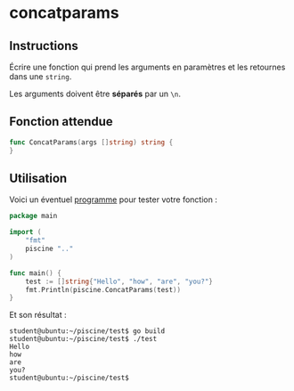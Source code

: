 # concatparams

## Instructions

Écrire une fonction qui prend les arguments en paramètres et les retournes dans une `string`.

Les arguments doivent être **séparés** par un `\n`.

## Fonction attendue

```go
func ConcatParams(args []string) string {
}
```

## Utilisation

Voici un éventuel [programme](TODO-LINK) pour tester votre fonction :

```go
package main

import (
	"fmt"
	piscine ".."
)

func main() {
	test := []string{"Hello", "how", "are", "you?"}
	fmt.Println(piscine.ConcatParams(test))
}
```

Et son résultat :

```console
student@ubuntu:~/piscine/test$ go build
student@ubuntu:~/piscine/test$ ./test
Hello
how
are
you?
student@ubuntu:~/piscine/test$
```
